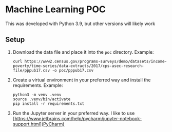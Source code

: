 # Machine Learning POC

This was developed with Python 3.9, but other versions will likely work

## Setup

1. Download the data file and place it into the `poc` directory. Example:
    ```shell
    curl https://www2.census.gov/programs-surveys/demo/datasets/income-poverty/time-series/data-extracts/2017/cps-asec-research-file/pppub17.csv -o poc/pppub17.csv
    ```
2. Create a virtual environment in your preferred way and install the requirements. Example:
   ```shell
   python3 -m venv .venv
   source .venv/bin/activate
   pip install -r requirements.txt
   ```
3. Run the Jupyter server in your preferred way. I like to use [https://www.jetbrains.com/help/pycharm/jupyter-notebook-support.html](PyCharm)

